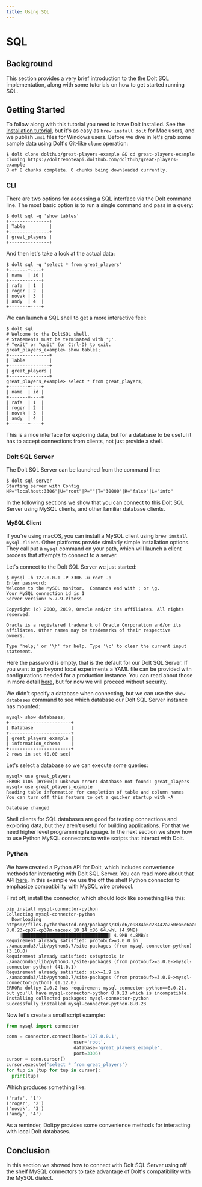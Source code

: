 ```yaml
---
title: Using SQL
---
```


# SQL

## Background

This section provides a very brief introduction to the the Dolt SQL implementation, along with some tutorials on how to get started running SQL.

## Getting Started

To follow along with this tutorial you need to have Dolt installed. See the [installation tutorial](https://github.com/dolthub/docs/tree/0e569cab08639d78816564ec8da3bab719093f46/content/getting-started/installation/README.md), but it's as easy as `brew install dolt` for Mac users, and we publish `.msi` files for Windows users. Before we dive in let's grab some sample data using Dolt's Git-like `clone` operation:

```text
$ dolt clone dolthub/great-players-example && cd great-players-example
cloning https://doltremoteapi.dolthub.com/dolthub/great-players-example
8 of 8 chunks complete. 0 chunks being downloaded currently.
```

### CLI

There are two options for accessing a SQL interface via the Dolt command line. The most basic option is to run a single command and pass in a query:

```text
$ dolt sql -q 'show tables'
+---------------+
| Table         |
+---------------+
| great_players |
+---------------+
```

And then let's take a look at the actual data:

```text
$ dolt sql -q 'select * from great_players'
+-------+----+
| name  | id |
+-------+----+
| rafa  | 1  |
| roger | 2  |
| novak | 3  |
| andy  | 4  |
+-------+----+
```

We can launch a SQL shell to get a more interactive feel:

```text
$ dolt sql
# Welcome to the DoltSQL shell.
# Statements must be terminated with ';'.
# "exit" or "quit" (or Ctrl-D) to exit.
great_players_example> show tables;
+---------------+
| Table         |
+---------------+
| great_players |
+---------------+
great_players_example> select * from great_players;
+-------+----+
| name  | id |
+-------+----+
| rafa  | 1  |
| roger | 2  |
| novak | 3  |
| andy  | 4  |
+-------+----+
```

This is a nice interface for exploring data, but for a database to be useful it has to accept connections from clients, not just provide a shell.

### Dolt SQL Server

The Dolt SQL Server can be launched from the command line:

```text
$ dolt sql-server
Starting server with Config HP="localhost:3306"|U="root"|P=""|T="30000"|R="false"|L="info"
```

In the following sections we show that you can connect to this Dolt SQL Server using MySQL clients, and other familiar database clients.

#### MySQL Client

If you're using macOS, you can install a MySQL client using `brew install mysql-client`. Other platforms provide similarly simple installation options. They call put a `mysql` command on your path, which will launch a client process that attempts to connect to a server.

Let's connect to the Dolt SQL Server we just started:

```text
$ mysql -h 127.0.0.1 -P 3306 -u root -p
Enter password:
Welcome to the MySQL monitor.  Commands end with ; or \g.
Your MySQL connection id is 1
Server version: 5.7.9-Vitess

Copyright (c) 2000, 2019, Oracle and/or its affiliates. All rights reserved.

Oracle is a registered trademark of Oracle Corporation and/or its
affiliates. Other names may be trademarks of their respective
owners.

Type 'help;' or '\h' for help. Type '\c' to clear the current input statement.
```

Here the password is empty, that is the default for our Dolt SQL Server. If you want to go beyond local experiments a YAML file can be provided with configurations needed for a production instance. You can read about those in more detail [here](https://github.com/dolthub/docs/tree/0e569cab08639d78816564ec8da3bab719093f46/content/reference/sql/README.md), but for now we will proceed without security.

We didn't specify a database when connecting, but we can use the `show databases` command to see which database our Dolt SQL Server instance has mounted:

```text
mysql> show databases;
+-----------------------+
| Database              |
+-----------------------+
| great_players_example |
| information_schema    |
+-----------------------+
2 rows in set (0.00 sec)
```

Let's select a database so we can execute some queries:

```text
mysql> use great_players
ERROR 1105 (HY000): unknown error: database not found: great_players
mysql> use great_players_example
Reading table information for completion of table and column names
You can turn off this feature to get a quicker startup with -A

Database changed
```

Shell clients for SQL databases are good for testing connections and exploring data, but they aren't useful for building applications. For that we need higher level programming language. In the next section we show how to use Python MySQL connectors to write scripts that interact with Dolt.

### Python

We have created a Python API for Dolt, which includes convenience methods for interacting with Dolt SQL Server. You can read more about that API [here](https://github.com/dolthub/docs/tree/0e569cab08639d78816564ec8da3bab719093f46/reference/python/README.md). In this example we use the off the shelf Python connector to emphasize compatibility with MySQL wire protocol.

First off, install the connector, which should look like something like this:

```text
pip install mysql-connector-python
Collecting mysql-connector-python
  Downloading https://files.pythonhosted.org/packages/3d/d6/e9834b6c28442a250ea6e6aa67de3878ed81ccd3c205fbe18eb0e635f212/mysql_connector_python-8.0.23-cp37-cp37m-macosx_10_14_x86_64.whl (4.9MB)
     |████████████████████████████████| 4.9MB 4.8MB/s
Requirement already satisfied: protobuf>=3.0.0 in ./anaconda3/lib/python3.7/site-packages (from mysql-connector-python) (3.10.0)
Requirement already satisfied: setuptools in ./anaconda3/lib/python3.7/site-packages (from protobuf>=3.0.0->mysql-connector-python) (41.0.1)
Requirement already satisfied: six>=1.9 in ./anaconda3/lib/python3.7/site-packages (from protobuf>=3.0.0->mysql-connector-python) (1.12.0)
ERROR: doltpy 2.0.2 has requirement mysql-connector-python==8.0.21, but you'll have mysql-connector-python 8.0.23 which is incompatible.
Installing collected packages: mysql-connector-python
Successfully installed mysql-connector-python-8.0.23
```

Now let's create a small script example:

```python
from mysql import connector

conn = connector.connect(host='127.0.0.1',
                         user='root',
                         database='great_players_example',
                         port=3306)
cursor = conn.cursor()
cursor.execute('select * from great_players')
for tup in [tup for tup in cursor]:
  print(tup)
```

Which produces something like:

```text
('rafa', '1')
('roger', '2')
('novak', '3')
('andy', '4')
```

As a reminder, Doltpy provides some convenience methods for interacting with local Dolt databases.

## Conclusion

In this section we showed how to connect with Dolt SQL Server using off the shelf MySQL connectors to take advantage of Dolt's compatibility with the MySQL dialect.

